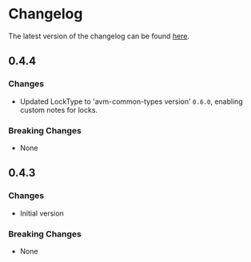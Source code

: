 # Changelog

The latest version of the changelog can be found [here](https://github.com/Azure/bicep-registry-modules/blob/main/avm/res/compute/ssh-public-key/CHANGELOG.md).

## 0.4.4

### Changes

- Updated LockType to 'avm-common-types version' `0.6.0`, enabling custom notes for locks.

### Breaking Changes

- None

## 0.4.3

### Changes

- Initial version

### Breaking Changes

- None
